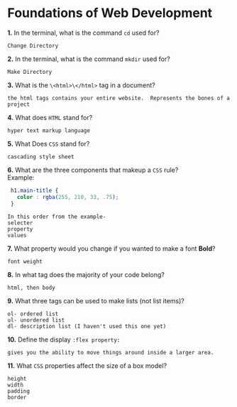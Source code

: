 # Foundations of Web Development

**1.** In the terminal, what is the command `cd` used for?
<!-- enter you answer in the space below -->
```
Change Directory
```

**2.** In the terminal, what is the command `mkdir` used for?
<!-- enter you answer in the space below -->
```
Make Directory
```

**3.** What is the `\<html>\</html>` tag in a document?
<!-- enter you answer in the space below -->
```
the html tags contains your entire website.  Represents the bones of a project
```

**4.** What does `HTML` stand for?
<!-- enter you answer in the space below -->
```
hyper text markup language
```

**5.** What Does `CSS` stand for?
<!-- enter you answer in the space below -->
```
cascading style sheet
```

**6.** What are the three components that makeup a `CSS` rule? <br> Example:
```css
 h1.main-title {
   color : rgba(255, 210, 33, .75);
 }
```
<!-- enter you answer in the space below -->
```
In this order from the example-
selecter
property
values
```

**7.** What property would you change if you wanted to make a font **Bold**?
<!-- enter you answer in the space below -->
```
font weight
```

**8.** In what tag does the majority of your code belong?
<!-- enter you answer in the space below -->
```
html, then body
```

**9.** What three tags can be used to make lists (not list items)?
<!-- enter you answer in the space below -->
```
ol- ordered list
ul- unordered list
dl- description list (I haven't used this one yet)
```

**10.** Define the display `:flex property:`
<!-- enter you answer in the space below -->
```
gives you the ability to move things around inside a larger area.
```

**11.** What `CSS` properties affect the size of a box model?
<!-- enter you answer in the space below -->
```
height
width
padding
border
```